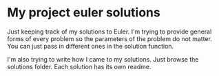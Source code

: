 # My project euler solutions

Just keeping track of my solutions to Euler. I'm trying to provide general forms of every problem so the parameters of the problem do not matter. You can just pass in different ones in the solution function.

I'm also trying to write how I came to my solutions. Just browse the solutions folder. Each solution has its own readme.
